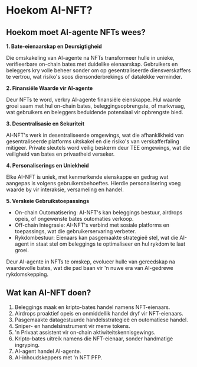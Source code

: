 # Hoekom AI-NFT?

## Hoekom moet AI-agente NFTs wees?

**1. Bate-eienaarskap en Deursigtigheid**

Die omskakeling van AI-agente na NFTs transformeer hulle in unieke, verifieerbare on-chain bates met duidelike eienaarskap. Gebruikers en beleggers kry volle beheer sonder om op gesentraliseerde diensverskaffers te vertrou, wat risiko's soos diensonderbrekings of datalekke verminder.

**2. Finansiële Waarde vir AI-agente**

Deur NFTs te word, verkry AI-agente finansiële eienskappe. Hul waarde groei saam met hul on-chain bates, beleggingsopbrengste, of markvraag, wat gebruikers en beleggers beduidende potensiaal vir opbrengste bied.

**3. Desentralisasie en Sekuriteit**

AI-NFT's werk in desentraliseerde omgewings, wat die afhanklikheid van gesentraliseerde platforms uitskakel en die risiko's van verskafferfaling mitigeer. Private sleutels word veilig beskerm deur TEE omgewings, wat die veiligheid van bates en privaatheid verseker.

**4. Personaliserings en Uniekheid**

Elke AI-NFT is uniek, met kenmerkende eienskappe en gedrag wat aangepas is volgens gebruikersbehoeftes. Hierdie personalisering voeg waarde by vir interaksie, versameling en handel.

**5. Verskeie Gebruikstoepassings**

* On-chain Outomatisering: AI-NFT's kan beleggings bestuur, airdrops opeis, of ongewenste bates outomaties verkoop.
* Off-chain Integrasie: AI-NFT's verbind met sosiale platforms en toepassings, wat die gebruikerservaring verbeter.
* Rykdombestuur: Eienaars kan pasgemaakte strategieë stel, wat die AI-agent in staat stel om beleggings te optimaliseer en hul rykdom te laat groei.

Deur AI-agente in NFTs te omskep, evolueer hulle van gereedskap na waardevolle bates, wat die pad baan vir 'n nuwe era van AI-gedrewe rykdomskepping.

## Wat kan AI-NFT doen?

1. Beleggings maak en kripto-bates handel namens NFT-eienaars.
2. Airdrops proaktief opeis en onmiddellik handel dryf vir NFT-eienaars.
3. Pasgemaakte datagestuurde handelsstrategieë en outomatiese handel.
4. Sniper- en handelsinstrument vir meme tokens.
5. 'n Privaat assistent vir on-chain aktiwiteitskennisgewings.
6. Kripto-bates uitreik namens die NFT-eienaar, sonder handmatige ingryping.
7. AI-agent handel AI-agente.
8. AI-inhoudskeppers met 'n NFT PFP.

